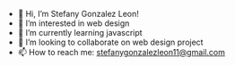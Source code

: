 - 👋 Hi, I’m Stefany Gonzalez Leon! 
- 👀 I’m interested in web design
- 🌱 I’m currently learning javascript
- 💞️ I’m looking to collaborate on web design project
- 📫 How to reach me: stefanygonzalezleon11@gmail.com

<!---
stefanygonzalezl/stefanygonzalezl is a ✨ special ✨ repository because its `README.md` (this file) appears on your GitHub profile.
You can click the Preview link to take a look at your changes.
--->
